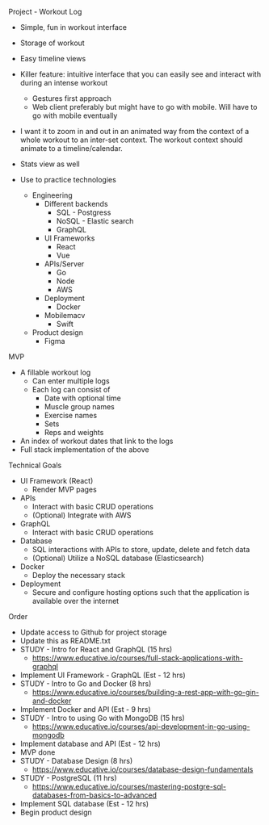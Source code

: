 Project - Workout Log

* Simple, fun in workout interface
* Storage of workout
* Easy timeline views

* Killer feature: intuitive interface that you can easily see and interact with during an intense workout
    * Gestures first approach
    * Web client preferably but might have to go with mobile. Will have to go with mobile eventually
* I want it to zoom in and out in an animated way from the context of a whole workout to an inter-set context. The workout context should animate to a timeline/calendar.
* Stats view as well
* Use to practice technologies
    * Engineering
        * Different backends
            * SQL - Postgress
            * NoSQL - Elastic search
            * GraphQL
        * UI Frameworks
            * React
            * Vue
        * APIs/Server
            * Go
            * Node
            * AWS
        * Deployment
            * Docker
        * Mobilemacv
            * Swift
    * Product design
        * Figma

MVP
* A fillable workout log
    * Can enter multiple logs
    * Each log can consist of
        * Date with optional time
        * Muscle group names
        * Exercise names
        * Sets
        * Reps and weights
* An index of workout dates that link to the logs
* Full stack implementation of the above


Technical Goals
* UI Framework (React)
    * Render MVP pages
* APIs
    * Interact with basic CRUD operations
    * (Optional) Integrate with AWS
* GraphQL
    * Interact with basic CRUD operations
* Database
    * SQL interactions with APIs to store, update, delete and fetch data
    * (Optional) Utilize a NoSQL database (Elasticsearch)
* Docker
    * Deploy the necessary stack
* Deployment
    * Secure and configure hosting options such that the application is available over the internet

Order
* Update access to Github for project storage
* Update this as README.txt
* STUDY - Intro for React and GraphQL (15 hrs)
    * https://www.educative.io/courses/full-stack-applications-with-graphql
* Implement UI Framework - GraphQL (Est - 12 hrs)
* STUDY - Intro to Go and Docker (8 hrs)
    * https://www.educative.io/courses/building-a-rest-app-with-go-gin-and-docker
* Implement Docker and API (Est - 9 hrs)
* STUDY - Intro to using Go with MongoDB (15 hrs)
    * https://www.educative.io/courses/api-development-in-go-using-mongodb
* Implement database and API (Est - 12 hrs)
* MVP done
* STUDY - Database Design (8 hrs)
    * https://www.educative.io/courses/database-design-fundamentals
* STUDY - PostgreSQL (11 hrs)
    * https://www.educative.io/courses/mastering-postgre-sql-databases-from-basics-to-advanced
* Implement SQL database (Est - 12 hrs)
* Begin product design

